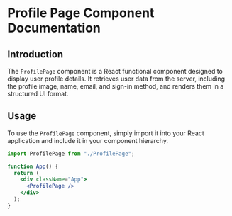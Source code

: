 # Profile Page Component Documentation

## Introduction

The `ProfilePage` component is a React functional component designed to display user profile details. It retrieves user data from the server, including the profile image, name, email, and sign-in method, and renders them in a structured UI format.

## Usage

To use the `ProfilePage` component, simply import it into your React application and include it in your component hierarchy.

```jsx
import ProfilePage from "./ProfilePage";

function App() {
  return (
    <div className="App">
      <ProfilePage />
    </div>
  );
}
```
